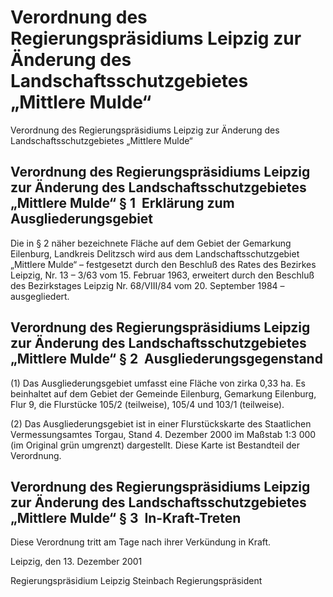# Verordnung des Regierungspräsidiums Leipzig zur Änderung des Landschaftsschutzgebietes „Mittlere Mulde“

Verordnung des Regierungspräsidiums Leipzig zur Änderung des Landschaftsschutzgebietes „Mittlere Mulde“

## Verordnung des Regierungspräsidiums Leipzig zur Änderung des Landschaftsschutzgebietes „Mittlere Mulde“ § 1  Erklärung zum Ausgliederungsgebiet

Die in § 2 näher bezeichnete Fläche auf dem Gebiet der Gemarkung Eilenburg, Landkreis Delitzsch wird aus dem Landschaftsschutzgebiet „Mittlere Mulde“ – festgesetzt durch den Beschluß des Rates des Bezirkes Leipzig, Nr. 13 – 3/63 vom 15. Februar 1963, erweitert durch den Beschluß des Bezirkstages Leipzig Nr. 68/VIII/84 vom 20. September 1984 – ausgegliedert.


## Verordnung des Regierungspräsidiums Leipzig zur Änderung des Landschaftsschutzgebietes „Mittlere Mulde“ § 2  Ausgliederungsgegenstand

(1) Das Ausgliederungsgebiet umfasst eine Fläche von zirka 0,33 ha. Es beinhaltet auf dem Gebiet der Gemeinde Eilenburg, Gemarkung Eilenburg, Flur 9, die Flurstücke 105/2 (teilweise), 105/4 und 103/1 (teilweise).

(2) Das Ausgliederungsgebiet ist in einer Flurstückskarte des Staatlichen Vermessungsamtes Torgau, Stand 4. Dezember 2000 im Maßstab 1:3 000 (im Original grün umgrenzt) dargestellt. Diese Karte ist Bestandteil der Verordnung.


## Verordnung des Regierungspräsidiums Leipzig zur Änderung des Landschaftsschutzgebietes „Mittlere Mulde“ § 3  In-Kraft-Treten

Diese Verordnung tritt am Tage nach ihrer Verkündung in Kraft.

Leipzig, den 13. Dezember 2001

Regierungspräsidium Leipzig 
             Steinbach 
             Regierungspräsident

